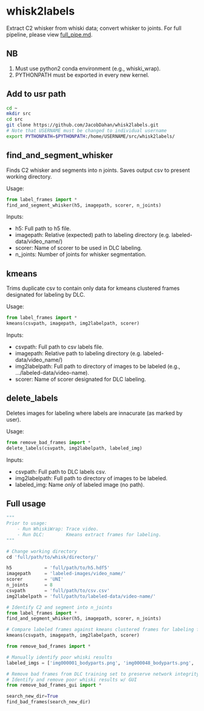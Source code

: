 # whisk2labels
Extract C2 whisker from whiski data; convert whisker to joints.
For full pipeline, please view [full_pipe.md](https://github.com/JacobDahan/whisk2labels/blob/master/Usage/full_pipe.md).

## NB
1. Must use python2 conda environment (e.g., whiski_wrap).
2. PYTHONPATH must be exported in every new kernel.

## Add to usr path
```bash
cd ~
mkdir src
cd src
git clone https://github.com/JacobDahan/whisk2labels.git
# Note that USERNAME must be changed to individual username
export PYTHONPATH=$PYTHONPATH:/home/USERNAME/src/whisk2labels/
```

## find_and_segment_whisker
Finds C2 whisker and segments into n joints.
Saves output csv to present working directory.

Usage:
```python
from label_frames import *
find_and_segment_whisker(h5, imagepath, scorer, n_joints)
```

Inputs:
- h5:        Full path to h5 file.
- imagepath: Relative (expected) path to labeling directory (e.g. labeled-data/video_name/)
- scorer:    Name of scorer to be used in DLC labeling.
- n_joints:  Number of joints for whisker segmentation.

## kmeans
Trims duplicate csv to contain only data for kmeans clustered frames designated for labeling by DLC.

Usage:
```python
from label_frames import *
kmeans(csvpath, imagepath, img2labelpath, scorer)
```

Inputs:
- csvpath:       Full path to csv labels file.
- imagepath:     Relative path to labeling directory (e.g. labeled-data/video_name/)
- img2labelpath: Full path to directory of images to be labeled (e.g., .../labeled-data/video-name).
- scorer:        Name of scorer designated for DLC labeling.

## delete_labels
Deletes images for labeling where labels are innacurate (as marked by user).

Usage:
```python
from remove_bad_frames import *
delete_labels(csvpath, img2labelpath, labeled_img)
```

Inputs:
- csvpath:        Full path to DLC labels csv.
- img2labelpath: Full path to directory of images to be labeled.
- labeled_img:    Name *only* of labeled image (no path).

## Full usage
```python
"""
Prior to usage:
    - Run WhiskiWrap: Trace video.
    - Run DLC:        Kmeans extract frames for labeling.
"""

# Change working directory
cd 'full/path/to/whisk/directory/'

h5            = 'full/path/to/h5.hdf5'
imagepath     = 'labeled-images/video_name/'
scorer        = 'UNI'
n_joints      = 8
csvpath       = 'full/path/to/csv.csv'
img2labelpath = 'full/path/to/labeled-data/video-name/'

# Identify C2 and segment into n_joints
from label_frames import *
find_and_segment_whisker(h5, imagepath, scorer, n_joints)

# Compare labeled frames against kmeans clustered frames for labeling from DLC; save only matches
kmeans(csvpath, imagepath, img2labelpath, scorer)

from remove_bad_frames import *

# Manually identify poor whiski results
labeled_imgs = ['img000001_bodyparts.png', 'img000048_bodyparts.png', 'img001820_bodyparts.png', ...]

# Remove bad frames from DLC training set to preserve network integrity
# Identify and remove poor whiski results w/ GUI
from remove_bad_frames_gui import *

search_new_dir=True
find_bad_frames(search_new_dir)
```
